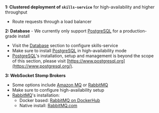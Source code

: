 **1: Clustered deployment of ``skills-service``** for high-availability and higher throughput
   - Route requests through a load balancer

**2: Database** - We currently only support [PostgreSQL](https://www.postgresql.org/) for a production-grade install
   - Visit the [Database](/skills-docs/dashboard/install-guide/database.html) section to configure skills-service
   - Make sure to install [PostgreSQL](https://www.postgresql.org/) in high-availability mode
   - [PostgreSQL](https://www.postgresql.org/)'s installation, setup and management is beyond the scope of this section, please visit [https://www.postgresql.org](https://www.postgresql.org/).

**3: WebSocket Stomp Brokers**
   - Some options include [Amazon MQ](https://aws.amazon.com/amazon-mq) or [RabbitMQ](https://www.rabbitmq.com/stomp.html)
   - Make sure to configure high-availability setup
   - [RabbitMQ](https://www.rabbitmq.com/stomp.html)'s installation:
      - Docker based: [RabbitMQ on DockerHub](https://hub.docker.com/_/rabbitmq)
      - Native install: [RabbitMQ.com](https://www.rabbitmq.com/stomp.html)
